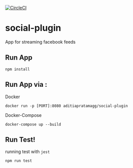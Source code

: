 [![CircleCI](https://circleci.com/gh/aditiapratama1231/social-plugin.svg?style=svg)](https://circleci.com/gh/aditiapratama1231/social-plugin)
# social-plugin

App for streaming facebook feeds

## Run App

```
npm install
```

## Run App via :

Docker
```
docker run -p [PORT]:8080 aditiapratamagg/social-plugin
```

Docker-Compose
```
docker-compose up --build
```

## Run Test!

running test with `jest`
```
npm run test
```
